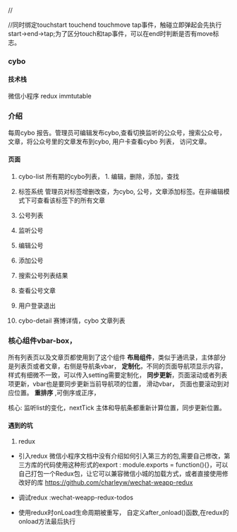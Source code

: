 //

//同时绑定touchstart touchend touchmove tap事件，触碰立即弹起会先执行start->end->tap;为了区分touch和tap事件，可以在end时判断是否有move标志。
### cybo
#### 技术栈
微信小程序
redux
immtutable

### 介绍
每周cybo 报告。管理员可编辑发布cybo,查看切换监听的公众号，搜索公众号，文章，将公众号里的文章发布到cybo, 用户卡查看cybo 列表， 访问文章。
#### 页面
1. cybo-list
 所有期的cybo列表， 1. 编辑，删除，添加，查找

1. 标签系统
  管理员对标签增删改查，为cybo, 公号，文章添加标签。在非编辑模式下可查看该标签下的所有文章

3. 公号列表
  1. 监听公号
  2. 编辑公号
  3. 添加公号
  3. 搜索公号列表结果
  4. 查看公号文章
 
5. 用户登录退出

6. cybo-detail
  赛博详情，cybo 文章列表


### 核心组件vbar-box， 
所有列表页以及文章页都使用到了这个组件
**布局组件**，类似于通讯录，主体部分是列表页或者文章，右侧是导航条vbar，
**定制化**，不同的页面导航项显示内容，样式有细微不一致，可以传入setting需要定制化，
**同步更新**，页面滚动或者列表项更新，vbar也是要同步更新当前导航项的位置， 滑动vbar， 页面也要滚动到对应位置。
**重排序** ,可倒序或正序，

核心: 监听list的变化，nextTick 主体和导航条都重新计算位置，同步更新位置。

#### 遇到的坑
1. redux
  + 引入redux
    微信小程序文档中没有介绍如何引入第三方的包,需要自己修改，第三方库的代码使用这种形式的export : module.exports = function(){}，可以自己打包一个Redux包，让它可以兼容微信小城的加载方式，或者直接使用修改好的库 https://github.com/charleyw/wechat-weapp-redux

  + 调试redux :wechat-weapp-redux-todos

  + 使用redux时onLoad生命周期被重写，
   自定义after_onload()函数,在redux的onload方法最后执行

